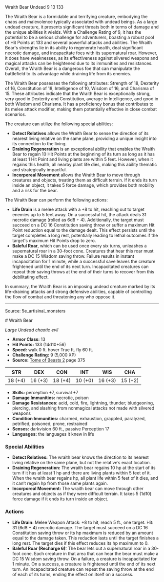 <MonsterName/>Wraith Bear</MonsterName>
<CreatureType/>Undead</CreatureType>
<CR/>9</CR>
<AC/>13</AC>
<HP/>133</HP>
<summary>The Wraith Bear is a formidable and terrifying creature, embodying the chaos and malevolence typically associated with undead beings. As a large undead creature, it presents significant threats both in terms of damage and the unique abilities it wields. With a Challenge Rating of 9, it has the potential to be a serious challenge for adventurers, boasting a robust pool of Hit Points at 133 and several powerful attacks and abilities. The Wraith Bear's strengths lie in its ability to regenerate health, deal significant necrotic damage, and incapacitate foes with its supernatural roar. However, it does have weaknesses, as its effectiveness against silvered weapons and magical attacks can be heightened due to its immunities and resistances. Overall, the Wraith Bear is a dangerous foe that can manipulate the battlefield to its advantage while draining life from its enemies.</summary>

<detail>

The Wraith Bear possesses the following attributes: Strength of 18, Dexterity of 16, Constitution of 18, Intelligence of 10, Wisdom of 16, and Charisma of 15. These attributes indicate that the Wraith Bear is exceptionally strong, very good in Dexterity and Constitution, average in Intelligence, and good in both Wisdom and Charisma. It has a proficiency bonus that contributes to its melee attack modifier, making them potentially effective in close combat scenarios.

The creature can utilize the following special abilities:
- **Detect Relatives** allows the Wraith Bear to sense the direction of its nearest living relative on the same plane, providing a unique insight into its connection to the living.
- **Draining Regeneration** is an exceptional ability that enables the Wraith Bear to regain 10 Hit Points at the beginning of its turn as long as it has at least 1 Hit Point and living plants are within 5 feet. However, when it regains this health, all nearby plant life dies, making this ability thematic and strategically impactful.
- **Incorporeal Movement** allows the Wraith Bear to move through creatures and objects, treating them as difficult terrain. If it ends its turn inside an object, it takes 5 force damage, which provides both mobility and a risk for the bear.

The Wraith Bear can perform the following actions:
- **Life Drain** is a melee attack with a +8 to hit, reaching out to target enemies up to 5 feet away. On a successful hit, the attack deals 31 necrotic damage (rolled as 6d8 + 4). Additionally, the target must succeed on a DC 16 Constitution saving throw or suffer a maximum Hit Point reduction equal to the damage dealt. This effect persists until the target completes a long rest, potentially leading to lethal outcomes if the target's maximum Hit Points drop to zero.
- **Baleful Roar**, which can be used once every six turns, unleashes a supernatural roar in a 30-foot cone. Creatures that hear this roar must make a DC 15 Wisdom saving throw. Failure results in instant incapacitation for 1 minute, while a successful save leaves the creature frightened until the end of its next turn. Incapacitated creatures can repeat their saving throws at the end of their turns to recover from this debilitating effect.

In summary, the Wraith Bear is an imposing undead creature marked by its life-draining attacks and strong defensive abilities, capable of controlling the flow of combat and threatening any who oppose it.</detail>



---

Source: 5e_artisinal_monsters

<statblock>
# Wraith Bear

*Large* *Undead* *chaotic evil*

- **Armor Class:** 13
- **Hit Points:** 133 (14d10+56)
- **Speed:** walk 0 ft. hover True ft. fly 60 ft.
- **Challenge Rating:** 9 (5,000 XP)
- **Source:** [Tome of Beasts 2](https://koboldpress.com/kpstore/product/tome-of-beasts-2-for-5th-edition) page 375

| STR | DEX | CON | INT | WIS | CHA |
| --- | --- | --- | --- | --- | --- |
| 18 (+4) | 16 (+3) | 18 (+4) | 10 (+0) | 16 (+3) | 15 (+2) |

- **Skills:** perception +7, survival +7
- **Damage Immunities:** necrotic, poison
- **Damage Resistances:** acid, cold, fire, lightning, thunder; bludgeoning, piercing, and slashing from nonmagical attacks not made with silvered weapons
- **Condition Immunities:** charmed, exhaustion, grappled, paralyzed, petrified, poisoned, prone, restrained
- **Senses:** darkvision 60 ft., passive Perception 17
- **Languages:** the languages it knew in life

### Special Abilities

- **Detect Relatives:** The wraith bear knows the direction to its nearest living relative on the same plane, but not the relative’s exact location.
- **Draining Regeneration:** The wraith bear regains 10 hp at the start of its turn if it has at least 1 hp and there are living plants within 5 feet of it. When the wraith bear regains hp, all plant life within 5 feet of it dies, and it can’t regain hp from those same plants again.
- **Incorporeal Movement:** The wraith bear can move through other creatures and objects as if they were difficult terrain. It takes 5 (1d10) force damage if it ends its turn inside an object.

### Actions

- **Life Drain:** Melee Weapon Attack: +8 to hit, reach 5 ft., one target. Hit: 31 (6d8 + 4) necrotic damage. The target must succeed on a DC 16 Constitution saving throw or its hp maximum is reduced by an amount equal to the damage taken. This reduction lasts until the target finishes a long rest. The target dies if this effect reduces its hp maximum to 0.
- **Baleful Roar (Recharge 6):** The bear lets out a supernatural roar in a 30-foot cone. Each creature in that area that can hear the bear must make a DC 15 Wisdom saving throw. On a failure, a creature is incapacitated for 1 minute. On a success, a creature is frightened until the end of its next turn. An incapacitated creature can repeat the saving throw at the end of each of its turns, ending the effect on itself on a success.


</statblock>


